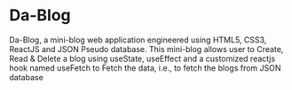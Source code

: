 # Da-Blog
Da-Blog, a mini-blog web application engineered using HTML5, CSS3, ReactJS and JSON Pseudo database. This mini-blog allows user to Create, Read &amp; Delete a blog using useState, useEffect and a customized reactjs hook named useFetch to Fetch the data, i.e., to fetch the blogs from JSON database 
